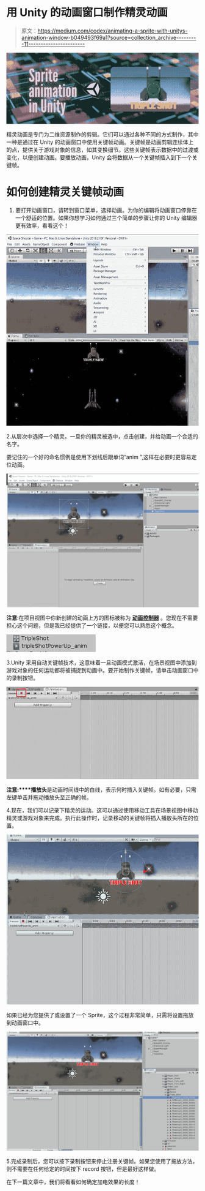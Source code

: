 # 用 Unity 的动画窗口制作精灵动画

> 原文：<https://medium.com/codex/animating-a-sprite-with-unitys-animation-window-b049493f69a1?source=collection_archive---------11----------------------->

![](img/11f2f278bffc2230479de226ae864945.png)

精灵动画是专门为二维资源制作的剪辑。它们可以通过各种不同的方式制作，其中一种是通过在 Unity 的动画窗口中使用关键帧动画。关键帧是动画剪辑连续体上的点，提供关于游戏对象的信息，如其变换细节。这些关键帧表示数据中的过渡或变化，以便创建动画。要播放动画，Unity 会将数据从一个关键帧插入到下一个关键帧。

# 如何创建精灵关键帧动画

1.  要打开动画窗口，请转到窗口菜单，选择动画。为你的编辑将动画窗口停靠在一个舒适的位置。如果你想学习如何通过三个简单的步骤让你的 Unity 编辑器更有效率，看看这个！

![](img/55df4fe5db976b3caa42c92f20496d3f.png)

2.从层次中选择一个精灵。一旦你的精灵被选中，点击创建，并给动画一个合适的名字。

要记住的一个好的命名惯例是使用下划线后跟单词“anim ”,这样在必要时更容易定位动画。

![](img/f615f4c8cb4dbf34d5b16d386c1d7e1f.png)

**注意**:在项目视图中你新创建的动画上方的图标被称为 [**动画控制器**](https://docs.unity3d.com/Manual/class-AnimatorController.html) 。您现在不需要担心这个问题，但是我已经提供了一个链接，以便您可以熟悉这个概念。

![](img/7072ed840c519d41ce2f934ef8fbc723.png)

3.Unity 采用自动关键帧技术，这意味着一旦动画模式激活，在场景视图中添加到游戏对象的任何运动都将被捕捉到动画中。要开始制作关键帧，请单击动画窗口中的录制按钮。

![](img/c05ad22e7620c5f65ac3e69dc4439c7e.png)

**注意:****播放头**是动画时间线中的白线，表示何时插入关键帧。如有必要，只需左键单击并拖动播放头至正确的帧。

4.现在，我们可以记录下精灵的运动。这可以通过使用移动工具在场景视图中移动精灵或游戏对象来完成。执行此操作时，记录移动的关键帧将插入播放头所在的位置。

![](img/6bfa4a9c0a37d86fd7d4d10203f82527.png)

如果已经为您提供了或设置了一个 Sprite，这个过程非常简单，只需将设置拖放到动画窗口中。

![](img/5d5f1e049f74e1c6d0926d20c20c23b2.png)

5.完成录制后，您可以按下录制按钮来停止注册关键帧。如果您使用了拖放方法，则不需要在任何给定的时间按下 record 按钮，但是最好这样做。

在下一篇文章中，我们将看看如何确定加电效果的长度！